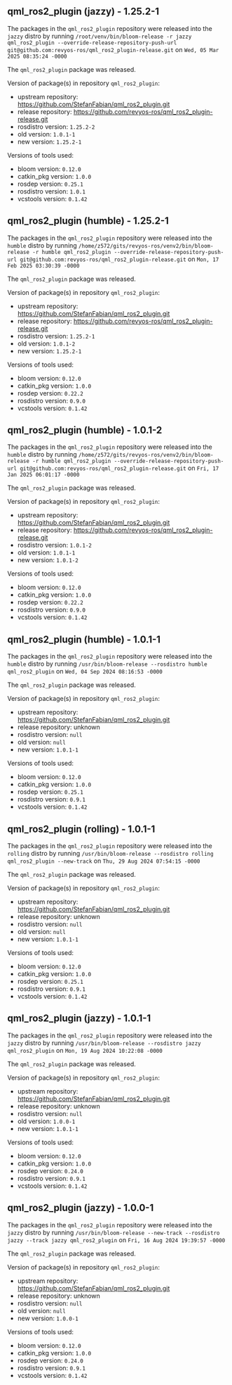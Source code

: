 ## qml_ros2_plugin (jazzy) - 1.25.2-1

The packages in the `qml_ros2_plugin` repository were released into the `jazzy` distro by running `/root/venv/bin/bloom-release -r jazzy qml_ros2_plugin --override-release-repository-push-url git@github.com:revyos-ros/qml_ros2_plugin-release.git` on `Wed, 05 Mar 2025 08:35:24 -0000`

The `qml_ros2_plugin` package was released.

Version of package(s) in repository `qml_ros2_plugin`:

- upstream repository: https://github.com/StefanFabian/qml_ros2_plugin.git
- release repository: https://github.com/revyos-ros/qml_ros2_plugin-release.git
- rosdistro version: `1.25.2-2`
- old version: `1.0.1-1`
- new version: `1.25.2-1`

Versions of tools used:

- bloom version: `0.12.0`
- catkin_pkg version: `1.0.0`
- rosdep version: `0.25.1`
- rosdistro version: `1.0.1`
- vcstools version: `0.1.42`


## qml_ros2_plugin (humble) - 1.25.2-1

The packages in the `qml_ros2_plugin` repository were released into the `humble` distro by running `/home/z572/gits/revyos-ros/venv2/bin/bloom-release -r humble qml_ros2_plugin --override-release-repository-push-url git@github.com:revyos-ros/qml_ros2_plugin-release.git` on `Mon, 17 Feb 2025 03:30:39 -0000`

The `qml_ros2_plugin` package was released.

Version of package(s) in repository `qml_ros2_plugin`:

- upstream repository: https://github.com/StefanFabian/qml_ros2_plugin.git
- release repository: https://github.com/revyos-ros/qml_ros2_plugin-release.git
- rosdistro version: `1.25.2-1`
- old version: `1.0.1-2`
- new version: `1.25.2-1`

Versions of tools used:

- bloom version: `0.12.0`
- catkin_pkg version: `1.0.0`
- rosdep version: `0.22.2`
- rosdistro version: `0.9.0`
- vcstools version: `0.1.42`


## qml_ros2_plugin (humble) - 1.0.1-2

The packages in the `qml_ros2_plugin` repository were released into the `humble` distro by running `/home/z572/gits/revyos-ros/venv2/bin/bloom-release -r humble qml_ros2_plugin --override-release-repository-push-url git@github.com:revyos-ros/qml_ros2_plugin-release.git` on `Fri, 17 Jan 2025 06:01:17 -0000`

The `qml_ros2_plugin` package was released.

Version of package(s) in repository `qml_ros2_plugin`:

- upstream repository: https://github.com/StefanFabian/qml_ros2_plugin.git
- release repository: https://github.com/revyos-ros/qml_ros2_plugin-release.git
- rosdistro version: `1.0.1-2`
- old version: `1.0.1-1`
- new version: `1.0.1-2`

Versions of tools used:

- bloom version: `0.12.0`
- catkin_pkg version: `1.0.0`
- rosdep version: `0.22.2`
- rosdistro version: `0.9.0`
- vcstools version: `0.1.42`


## qml_ros2_plugin (humble) - 1.0.1-1

The packages in the `qml_ros2_plugin` repository were released into the `humble` distro by running `/usr/bin/bloom-release --rosdistro humble qml_ros2_plugin` on `Wed, 04 Sep 2024 08:16:53 -0000`

The `qml_ros2_plugin` package was released.

Version of package(s) in repository `qml_ros2_plugin`:

- upstream repository: https://github.com/StefanFabian/qml_ros2_plugin.git
- release repository: unknown
- rosdistro version: `null`
- old version: `null`
- new version: `1.0.1-1`

Versions of tools used:

- bloom version: `0.12.0`
- catkin_pkg version: `1.0.0`
- rosdep version: `0.25.1`
- rosdistro version: `0.9.1`
- vcstools version: `0.1.42`


## qml_ros2_plugin (rolling) - 1.0.1-1

The packages in the `qml_ros2_plugin` repository were released into the `rolling` distro by running `/usr/bin/bloom-release --rosdistro rolling qml_ros2_plugin --new-track` on `Thu, 29 Aug 2024 07:54:15 -0000`

The `qml_ros2_plugin` package was released.

Version of package(s) in repository `qml_ros2_plugin`:

- upstream repository: https://github.com/StefanFabian/qml_ros2_plugin.git
- release repository: unknown
- rosdistro version: `null`
- old version: `null`
- new version: `1.0.1-1`

Versions of tools used:

- bloom version: `0.12.0`
- catkin_pkg version: `1.0.0`
- rosdep version: `0.25.1`
- rosdistro version: `0.9.1`
- vcstools version: `0.1.42`


## qml_ros2_plugin (jazzy) - 1.0.1-1

The packages in the `qml_ros2_plugin` repository were released into the `jazzy` distro by running `/usr/bin/bloom-release --rosdistro jazzy qml_ros2_plugin` on `Mon, 19 Aug 2024 10:22:08 -0000`

The `qml_ros2_plugin` package was released.

Version of package(s) in repository `qml_ros2_plugin`:

- upstream repository: https://github.com/StefanFabian/qml_ros2_plugin.git
- release repository: unknown
- rosdistro version: `null`
- old version: `1.0.0-1`
- new version: `1.0.1-1`

Versions of tools used:

- bloom version: `0.12.0`
- catkin_pkg version: `1.0.0`
- rosdep version: `0.24.0`
- rosdistro version: `0.9.1`
- vcstools version: `0.1.42`


## qml_ros2_plugin (jazzy) - 1.0.0-1

The packages in the `qml_ros2_plugin` repository were released into the `jazzy` distro by running `/usr/bin/bloom-release --new-track --rosdistro jazzy --track jazzy qml_ros2_plugin` on `Fri, 16 Aug 2024 19:39:57 -0000`

The `qml_ros2_plugin` package was released.

Version of package(s) in repository `qml_ros2_plugin`:

- upstream repository: https://github.com/StefanFabian/qml_ros2_plugin.git
- release repository: unknown
- rosdistro version: `null`
- old version: `null`
- new version: `1.0.0-1`

Versions of tools used:

- bloom version: `0.12.0`
- catkin_pkg version: `1.0.0`
- rosdep version: `0.24.0`
- rosdistro version: `0.9.1`
- vcstools version: `0.1.42`


